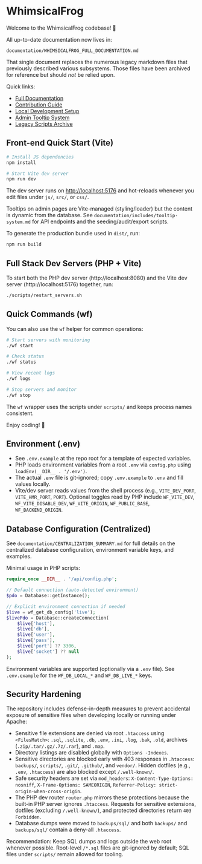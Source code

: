 # WhimsicalFrog

Welcome to the WhimsicalFrog codebase! 🎉

All up-to-date documentation now lives in:

```
documentation/WHIMSICALFROG_FULL_DOCUMENTATION.md
```

That single document replaces the numerous legacy markdown files that previously described various subsystems. Those files have been archived for reference but should *not* be relied upon.

Quick links:
* [Full Documentation](documentation/WHIMSICALFROG_FULL_DOCUMENTATION.md)
* [Contribution Guide](documentation/WHIMSICALFROG_FULL_DOCUMENTATION.md#11-contribution-guide)
* [Local Development Setup](documentation/WHIMSICALFROG_FULL_DOCUMENTATION.md#4-local-development)
* [Admin Tooltip System](documentation/includes/tooltip-system.md)
* [Legacy Scripts Archive](backups/legacy/README.md)

## Front-end Quick Start (Vite)

```bash
# Install JS dependencies
npm install

# Start Vite dev server
npm run dev
```

The dev server runs on [http://localhost:5176](http://localhost:5176) and hot-reloads whenever you edit files under `js/`, `src/`, or `css/`.

Tooltips on admin pages are Vite-managed (styling/loader) but the content is dynamic from the database. See `documentation/includes/tooltip-system.md` for API endpoints and the seeding/audit/export scripts.

To generate the production bundle used in `dist/`, run:

```bash
npm run build
```

## Full Stack Dev Servers (PHP + Vite)

To start both the PHP dev server (http://localhost:8080) and the Vite dev server (http://localhost:5176) together, run:

```bash
./scripts/restart_servers.sh
```

## Quick Commands (wf)

You can also use the `wf` helper for common operations:

```bash
# Start servers with monitoring
./wf start

# Check status
./wf status

# View recent logs
./wf logs

# Stop servers and monitor
./wf stop
```

The `wf` wrapper uses the scripts under `scripts/` and keeps process names consistent.

Enjoy coding! 🐸

## Environment (.env)

- See `.env.example` at the repo root for a template of expected variables.
- PHP loads environment variables from a root `.env` via `config.php` using `loadEnv(__DIR__ . '/.env')`.
- The actual `.env` file is git-ignored; copy `.env.example` to `.env` and fill values locally.
- Vite/dev server reads values from the shell process (e.g., `VITE_DEV_PORT`, `VITE_HMR_PORT`, `PORT`). Optional toggles read by PHP include `WF_VITE_DEV`, `WF_VITE_DISABLE_DEV`, `WF_VITE_ORIGIN`, `WF_PUBLIC_BASE`, `WF_BACKEND_ORIGIN`.


## Database Configuration (Centralized)

See `documentation/CENTRALIZATION_SUMMARY.md` for full details on the centralized database configuration, environment variable keys, and examples.

Minimal usage in PHP scripts:

```php
require_once __DIR__ . '/api/config.php';

// Default connection (auto-detected environment)
$pdo = Database::getInstance();

// Explicit environment connection if needed
$live = wf_get_db_config('live');
$livePdo = Database::createConnection(
    $live['host'],
    $live['db'],
    $live['user'],
    $live['pass'],
    $live['port'] ?? 3306,
    $live['socket'] ?? null
);
```

Environment variables are supported (optionally via a `.env` file). See `.env.example` for the `WF_DB_LOCAL_*` and `WF_DB_LIVE_*` keys.

## Security Hardening

The repository includes defense-in-depth measures to prevent accidental exposure of sensitive files when developing locally or running under Apache:

- Sensitive file extensions are denied via root `.htaccess` using `<FilesMatch>`: `.sql`, `.sqlite`, `.db`, `.env`, `.ini`, `.log`, `.bak`, `.old`, archives (`.zip/.tar/.gz/.7z/.rar`), and `.map`.
- Directory listings are disabled globally with `Options -Indexes`.
- Sensitive directories are blocked early with 403 responses in `.htaccess`: `backups/`, `scripts/`, `.git/`, `.github/`, and `vendor/`. Hidden dotfiles (e.g., `.env`, `.htaccess`) are also blocked except `/.well-known/`.
- Safe security headers are set via `mod_headers`: `X-Content-Type-Options: nosniff`, `X-Frame-Options: SAMEORIGIN`, `Referrer-Policy: strict-origin-when-cross-origin`.
- The PHP dev router `router.php` mirrors these protections because the built-in PHP server ignores `.htaccess`. Requests for sensitive extensions, dotfiles (excluding `/.well-known/`), and protected directories return `403 Forbidden`.
- Database dumps were moved to `backups/sql/` and both `backups/` and `backups/sql/` contain a deny-all `.htaccess`.

Recommendation: Keep SQL dumps and logs outside the web root whenever possible. Root-level `/*.sql` files are git-ignored by default; SQL files under `scripts/` remain allowed for tooling.
